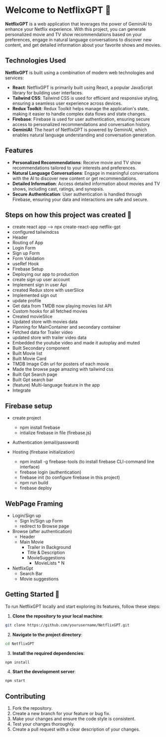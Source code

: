 # Welcome to NetflixGPT 👋
**NetflixGPT** is a web application that leverages the power of GeminiAI to enhance your Netflix experience. With this project, you can generate personalized movie and TV show recommendations based on your preferences, engage in natural language conversations to discover new content, and get detailed information about your favorite shows and movies.

## Technologies Used
**NetflixGPT** is built using a combination of modern web technologies and services:

- **React**: NetflixGPT is primarily built using React, a popular JavaScript library for building user interfaces.
- **Tailwind CSS**: Tailwind CSS is used for efficient and responsive styling, ensuring a seamless user experience across devices.
- **Redux Toolkit**: Redux Toolkit helps manage the application's state, making it easier to handle complex data flows and state changes.
- **Firebase**: Firebase is used for user authentication, ensuring secure access to personalized recommendations and conversation history.
- **GeminiAI**: The heart of NetflixGPT is powered by GeminiAI, which enables natural language understanding and conversation generation.

## Features
- **Personalized Recommendations**: Receive movie and TV show recommendations tailored to your interests and preferences.
- **Natural Language Conversations**: Engage in meaningful conversations with the AI to discover new content or get recommendations.
- **Detailed Information**: Access detailed information about movies and TV shows, including cast, ratings, and synopsis.
- **Secure Authentication**: User authentication is handled through Firebase, ensuring your data and interactions are safe and secure.


## Steps on how this project was created 🌠
- create react app --> npx create-react-app netflix-gpt
- configured tailwindcss
- Header
- Routing of App
- Login Form
- Sign up Form
- Form Validation
- useRef Hook
- Firebase Setup
- Deploying our app to production
- create sign up user account
- Implement sign in user Api
- created Redux store with userSlice
- Implemented sign out
- update profile
- Get data from TMDB now playing movies list API
- Custom hooks for all fetched movies
- Created movieSlice
- Updated store with movies data
- Planning for MainContainer and secondary container
- Fetched data for Trailer video
- updated store with trailer video data
- Embedded the youtube video and made it autoplay and muted
- Built Secondary component
- Built Movie list
- Built Movie Card
- TMDB Image Cdn url for posters of each movie
- Made the browse page amazing with tailwind css
- Built Gpt Search page
- Built Gpt search bar
- (feature) Multi-language feature in the app
- Integrate

## Firebase setup

- create project
  - npm install firebase
  - intialize firebase in file (firebase.js)
- Authentication (email/password)

- Hosting (firebase initialization)
  - npm install -g firebase-tools (to install firebase CLI-command line interface)
  - firebase login (authentication)
  - firebase init (to configure firebase in this project)
  - npm run build
  - firebase deploy

## WebPage Framing

- Login/Sign up
  - Sign In/Sign up Form
  - redirect to Browse page
- Browse (after authentication)
  - Header
  - Main Movie
    - Trailer in Background
    - Title & Description
    - MovieSuggestions
      - MovieLists \* N
- NetflixGpt
  - Search Bar
  - Movie suggestions

## Getting Started 🌟
To run NetflixGPT locally and start exploring its features, follow these steps:

1. **Clone the repository to your local machine**:
```bash
git clone https://github.com/yourusername/NetflixGPT.git
```

2. **Navigate to the project directory**:
```bash
cd NetflixGPT
```

3. **Install the required dependencies**:
```bash
npm install
```

4. **Start the development server**:
```bash
npm start
```
## Contributing
1. Fork the repository.
2. Create a new branch for your feature or bug fix.
3. Make your changes and ensure the code style is consistent.
4. Test your changes thoroughly.
5. Create a pull request with a clear description of your changes.
